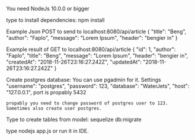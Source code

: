 You need NodeJs 10.0.0 or bigger

type to install dependencies:
npm install

Example Json POST to send to localhost:8080/api/article
{
	"title": "Beng",
	"author": "Faplo",
	"message": "Lorem Ipsum",
	"header": "bengier in"
}


Example result of GET to localhost:8080/api/article
{
    "id": 1,
    "author": "Faplo",
    "title": "Beng",
    "message": "Lorem Ipsum",
    "header": "bengier in",
    "createdAt": "2018-11-26T23:16:27.242Z",
    "updatedAt": "2018-11-26T23:16:27.242Z"
}

Create postgres database:
	You can use pgadmin for it. Settings
	 "username": "postgres",
    "password": 123,
    "database": "WaterJets",
    "host": "127.0.0.1",
    port is propably 5432

    propably you need to change password of postgres user to 123. Sometimes also create user postgres.

Type to create tables from model:
sequelize db:migrate

type nodejs app.js   or run it in IDE.